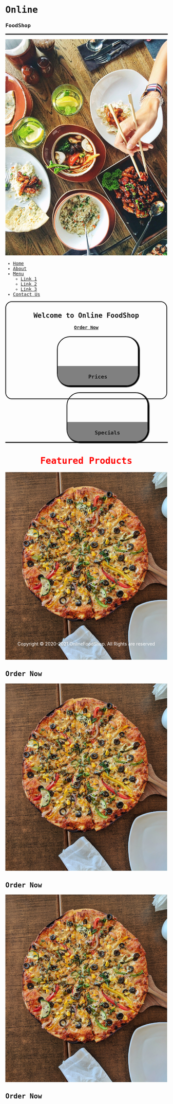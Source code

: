 

<!DOCTYPE html>
<html lang="en">
<head>
    <meta charset="UTF-8">
    <meta name="viewport" content="width=device-width, initial-scale=1.0">
    <title>Online Food order</title>
    <link rel="stylesheet" href="https://fonts.googleapis.com/css2?
	family=Ubuntu+Mono&display=swap">
    <link rel="stylesheet" href="main.css">
</head>
<body background="5.jpg">
<div style="font-family: Ubuntu Mono, monospace;">
    <div id="header">
        <div class="header1"><h1>Online</h1></div>
        <div class="header2"><h3>FoodShop</h3></div>
        <div class="header3"><hr style="border: 1px solid black; width: 100%;"></div>
    </div>
    <div id="navbar">
        <div id="photo1" style="text-align: center;"><img src="1.jpg" alt="" class="img1"></div>
        <div id="navcontent">
           <ul>
            <li><a href="#">Home</a></li>
            <li><a href="#">About</a></li>
            <li><a href="#">Menu</a>
                <ul>
                    <li><a href="#">Link 1</a></li>
                    <li><a href="#">Link 2</a></li>
                    <li><a href="#">Link 3</a></li>
                  </ul></li>
            <li><a href="contact.html">Contact Us</a></li>
           </ul>
        </div>
    </div>
    <div style="border: 2px solid black; height: 300px; border-radius: 20px; margin-top: 5px; padding: 0;">
        <div>
            <div style="text-align: center;"><h2>Welcome to Online FoodShop</h2></div>
            <div style="text-align: center;"><a href="#" class="order" ><b>Order Now</b></a></div>
        </div>
        <div style="    margin-left: 27%;  padding-left: 24px;">
            <div id="hover1" style="height: 150px; width: 250px; margin-top: 20px; border:2px solid black;border-radius:40px;display: flex;justify-content: center; align-items: flex-end; float: left; margin-right: 30px; box-shadow: 2px 2px 2px 2px black; ">
                <div id="hover2" style="width: 100%; text-align: center; background-color: gray;border: 1px solid gray;border-radius:0 0 35px 35px;">
                     <h3>Prices</h3>
                </div>
            </div>
            <div id="hover1" style=" height: 150px; width: 250px; margin-top: 20px; border:2px solid black;border-radius:40px;display: flex;justify-content: center; align-items: flex-end; float: left;margin-left: 30px; box-shadow: 2px 2px 2px 2px black; ">
                <div id="hover2"  style="width: 100%; text-align: center; background-color: gray;border: 1px solid gray;border-radius:0 0 35px 35px;">
                    <h3>Specials</h3>
                </div>
            </div>
        </div>
    </div>
    <div>
        <div class="header3"><hr style="border: 1px solid black; width: 100%;"></div>
        <div style="text-align: center; color:red;"><h1>Featured Products</h1></div>
        <div style="width: 100%; height: 500px;">
            <div class="photo2"> <div><img src="3.jpg" alt="" class="img2"></div><div  class="text1"><h2>Order Now</h2></div></div>
            <div class="photo2"> <div><img src="3.jpg" alt="" class="img2"></div> <div class="text1"><h2>Order Now</h2></div></div>
            <div class="photo2">  <div><img src="3.jpg" alt="" class="img2"></div><div class="text1"><h2 >Order Now</h2></div></div>
        </div>
    </div>
   
</div>
<footer style="text-align: center; margin-top: 15px; padding: 10px; color:white">Copyright &copy; 2020-2021 OnlineFoodShop.
    All Rights are reserved</footer>
</body>
</html>
